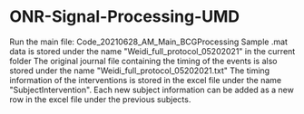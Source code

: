 # ONR-Signal-Processing-UMD
Run the main file: Code_20210628_AM_Main_BCGProcessing
Sample .mat data is stored under the name "Weidi_full_protocol_05202021" in the current folder
The original journal file containing the timing of the events is also stored under the name "Weidi_full_protocol_05202021.txt"
The timing information of the interventions is stored in the excel file under the name "SubjectIntervention". Each new subject information can be added as a new row in the excel file under the previous subjects.
